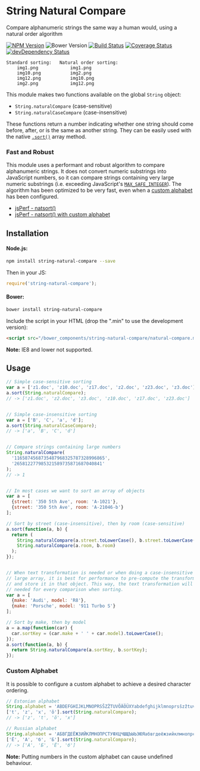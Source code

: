 # String Natural Compare

Compare alphanumeric strings the same way a human would, using a natural order algorithm

[![NPM Version](https://img.shields.io/npm/v/string-natural-compare.svg)](https://www.npmjs.com/package/string-natural-compare)
![Bower Version](https://img.shields.io/bower/v/string-natural-compare.svg)
[![Build Status](https://travis-ci.org/woollybogger/string-natural-compare.svg?branch=master)](https://travis-ci.org/woollybogger/string-natural-compare)
[![Coverage Status](https://coveralls.io/repos/woollybogger/string-natural-compare/badge.svg?branch=master)](https://coveralls.io/r/woollybogger/string-natural-compare?branch=master)
[![devDependency Status](https://david-dm.org/woollybogger/string-natural-compare/dev-status.svg)](https://david-dm.org/woollybogger/string-natural-compare#info=devDependencies)

```
Standard sorting:   Natural order sorting:
    img1.png            img1.png
    img10.png           img2.png
    img12.png           img10.png
    img2.png            img12.png
```

This module makes two functions available on the global `String` object:

+ `String.naturalCompare` (case-sensitive)
+ `String.naturalCaseCompare` (case-insensitive)

These functions return a number indicating whether one string should come before, after, or is the same as another string.
They can be easily used with the native [`.sort()`](https://developer.mozilla.org/en-US/docs/Web/JavaScript/Reference/Global_Objects/Array/sort) array method.

### Fast and Robust

This module uses a performant and robust algorithm to compare alphanumeric strings. It does not convert numeric substrings into JavaScript numbers, so it can compare strings containing very large numeric substrings (i.e. exceeding JavaScript's [`MAX_SAFE_INTEGER`](https://developer.mozilla.org/en/docs/Web/JavaScript/Reference/Global_Objects/Number/MAX_SAFE_INTEGER)). The algorithm has been optimized to be very fast, even when a [custom alphabet](#custom-alphabet) has been configured.

+ [jsPerf - natsort()](http://jsperf.com/natsort/2)
+ [jsPerf - natsort() with custom alphabet](http://jsperf.com/natsort-custom-alphabet)


## Installation

#### Node.js:

```sh
npm install string-natural-compare --save
```

Then in your JS:

```js
require('string-natural-compare');
```

#### Bower:

```sh
bower install string-natural-compare
```

Include the script in your HTML (drop the ".min" to use the development version):

```html
<script src="/bower_components/string-natural-compare/natural-compare.min.js"></script>
```

**Note:** IE8 and lower not supported.


## Usage

```js
// Simple case-sensitive sorting
var a = ['z1.doc', 'z10.doc', 'z17.doc', 'z2.doc', 'z23.doc', 'z3.doc'];
a.sort(String.naturalCompare);
// -> ['z1.doc', 'z2.doc', 'z3.doc', 'z10.doc', 'z17.doc', 'z23.doc']


// Simple case-insensitive sorting
var a = ['B', 'C', 'a', 'd'];
a.sort(String.naturalCaseCompare);
// -> ['a', 'B', 'C', 'd']


// Compare strings containing large numbers
String.naturalCompare(
  '1165874568735487968325787328996865',
  '265812277985321589735871687040841'
);
// -> 1


// In most cases we want to sort an array of objects
var a = [
  {street: '350 5th Ave', room: 'A-1021'},
  {street: '350 5th Ave', room: 'A-21046-b'}
];

// Sort by street (case-insensitive), then by room (case-sensitive)
a.sort(function(a, b) {
  return (
    String.naturalCompare(a.street.toLowerCase(), b.street.toLowerCase()) ||
    String.naturalCompare(a.room, b.room)
  );
});


// When text transformation is needed or when doing a case-insensitive sort on a
// large array, it is best for performance to pre-compute the transformed text
// and store it in that object. This way, the text transformation will not be
// needed for every comparison when sorting.
var a = [
  {make: 'Audi', model: 'R8'},
  {make: 'Porsche', model: '911 Turbo S'}
];

// Sort by make, then by model
a = a.map(function(car) {
  car.sortKey = (car.make + ' ' + car.model).toLowerCase();
});
a.sort(function(a, b) {
  return String.naturalCompare(a.sortKey, b.sortKey);
});
```

### Custom Alphabet

It is possible to configure a custom alphabet to achieve a desired character ordering.

```js
// Estonian alphabet
String.alphabet = 'ABDEFGHIJKLMNOPRSŠZŽTUVÕÄÖÜXYabdefghijklmnoprsšzžtuvõäöüxy';
['t', 'z', 'x', 'õ'].sort(String.naturalCompare);
// -> ['z', 't', 'õ', 'x']

// Russian alphabet
String.alphabet = 'АБВГДЕЁЖЗИЙКЛМНОПРСТУФХЦЧШЩЪЫЬЭЮЯабвгдеёжзийклмнопрстуфхцчшщъыьэюя';
['Ё', 'А', 'б', 'Б'].sort(String.naturalCompare);
// -> ['А', 'Б', 'Ё', 'б']
```

**Note:** Putting numbers in the custom alphabet can cause undefined behaviour.
